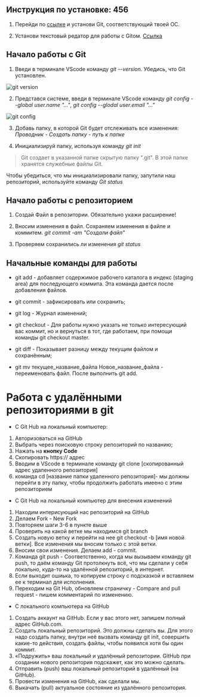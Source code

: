 ## Инструкция по установке: 456

1. Перейди по [ссылке](git-scm.com/) и установи Git, соответствующий твоей ОС.

2. Установи текстовый редатор для работы с Gitом. [Ссылка](https://code.visualstudio.com/) 

## Начало работы с Git
1. Введи в терминале VScode команду *git --version*. Убедись, что Git установлен.

![git version](pict.png)

2. Представся системе, введи в терминале VScode команду *git config --global user.name "..."*, *git config --glodal user.email "..."*

![git config](https://i.stack.imgur.com/m2y0G.png)

3. Добавь папку, в которой Git будет отслеживать все изменения: *Проводник - Создать папку - путь к папке*

4. Инициализируй папку, используя команду *git init*

> Git создает в указанной папке скрытую папку ".git". В этой папке хранятся служебные файлы Git. 

Чтобы убедиться, что мы инициализировали папку, запутили наш репозиторий, используйте команду *Git status*

## Начало работы с репозиторием
1. Создай Файл в репозитории. Обязательно укажи расширение!

2. Вносим изменения в файл. Сохраняем изменения в файле и коммитем. *git commit -am "Создали файл"*
3. Проверяем сохранились ли изменения *git status*
## Начальные команды для работы 

* git add - добавляет содержимое рабочего каталога
в индекс (staging area) для последующего коммита. Эта команда дается после добавления
файлов.

* git commit - зафиксировать или сохранить;

* git log - Журнал изменений;

* git checkout - Для работы нужно указать не только
интересующий вас коммит, но и вернуться
в тот, где работаем, при помощи команды
git checkout master.

* git diff - Показывает разницу между текущим файлом
и сохранённым;

* git mv текущее_название_файла Новое_название_файла - переименовать файл. После выполнить git add.

# Работа с удалёнными репозиториями в git
* C Git Hub на локальный компьютер:

1. Авторизоваться на GitHub
2. Выбрать через поисковую строку репозиторий по названию;
3. Нажать на **кнопку Code**
4. Скопировать https:// адрес
5. Вводим в VScode в терминале команду git clone [скопированный адрес удаленного репозитория]
6. команда cd [название папки удаленного репозитория]- мы должны перейти в эту папку, чтобы продолжить работать имеено с этим репозиторием
* С Git Hub на локальный компьютер для внесения изменений

1. Находим интерисующий нас репозиторий на GitHub
2. Делаем Fork - New Fork
3. Повторяем шаги 3-6 в пункте выше
4. Проверить на какой ветке мы находимся git branch
5. Создать новую ветку и перейти на нее git checkout -b [имя новой ветки]. Все изменения мы вносим только с этой ветки.
6. Вносим свои изменения. Делаем add - commit.
7. Команда git push - Соответственно, когда мы вызываем команду git push, то даём команду Git протолкнуть всё, что мы сделали у себя локально, куда-то на удалённой репозиторий, в интернет. 
8. Если выходит ошиька, то копируем строку с подсказкой и вставляем ее к терминал для исполнения.
9. Переходим на Git Hub, обновляем страничку - Compare and pull request - пишем комментарий по изменению.

* С локального компьютера на GitHub

1. Создать аккаунт на GitHub. Если у вас этого нет, запишем полный адрес GitHub.com.
2. Создать локальный репозиторий. Это должны сделать вы. Для этого надо создать папку, внутри неё вызвать команду git init, совершить какие-то действия, создать файлы, чтобы появился хотя бы один коммит.
3. «Подружить» ваш локальный и удалённый репозитории. GitHub при создании нового репозитория подскажет, как это можно сделать.
4. Отправить (push) ваш локальный репозиторий в удалённый (на GitHub).
5. Провести изменения на GitHub, как сделали мы.
6. Выкачать (pull) актуальное состояние из удалённого репозитория.